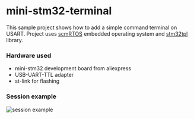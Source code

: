 mini-stm32-terminal
===================

This sample project shows how to add a simple command terminal on USART.
Project uses [scmRTOS][scmrtos] embedded operating system and [stm32tpl][stm32tpl] library.

### Hardware used

   * mini-stm32 development board from aliexpress
   * USB-UART-TTL adapter
   * st-link for flashing

### Session example
![session example][picture]

[scmrtos]: https://github.com/scmrtos/scmrtos
[stm32tpl]: https://github.com/antongus/stm32tpl
[picture]: https://cloud.githubusercontent.com/assets/6680984/24061132/026821e4-0b78-11e7-9247-ca4dc1164854.png
